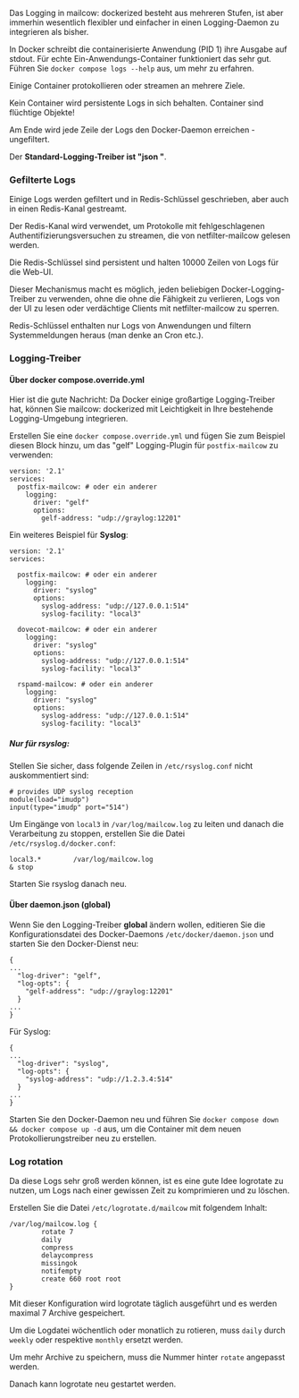 Das Logging in mailcow: dockerized besteht aus mehreren Stufen, ist aber immerhin wesentlich flexibler und einfacher in einen Logging-Daemon zu integrieren als bisher.

In Docker schreibt die containerisierte Anwendung (PID 1) ihre Ausgabe auf stdout. Für echte Ein-Anwendungs-Container funktioniert das sehr gut.
Führen Sie `docker compose logs --help` aus, um mehr zu erfahren. 

Einige Container protokollieren oder streamen an mehrere Ziele.

Kein Container wird persistente Logs in sich behalten. Container sind flüchtige Objekte!

Am Ende wird jede Zeile der Logs den Docker-Daemon erreichen - ungefiltert.

Der **Standard-Logging-Treiber ist "json "**.

### Gefilterte Logs

Einige Logs werden gefiltert und in Redis-Schlüssel geschrieben, aber auch in einen Redis-Kanal gestreamt.

Der Redis-Kanal wird verwendet, um Protokolle mit fehlgeschlagenen Authentifizierungsversuchen zu streamen, die von netfilter-mailcow gelesen werden.

Die Redis-Schlüssel sind persistent und halten 10000 Zeilen von Logs für die Web-UI.

Dieser Mechanismus macht es möglich, jeden beliebigen Docker-Logging-Treiber zu verwenden, ohne die 
ohne die Fähigkeit zu verlieren, Logs von der UI zu lesen oder verdächtige Clients mit netfilter-mailcow zu sperren.

Redis-Schlüssel enthalten nur Logs von Anwendungen und filtern Systemmeldungen heraus (man denke an Cron etc.).

### Logging-Treiber

#### Über docker compose.override.yml

Hier ist die gute Nachricht: Da Docker einige großartige Logging-Treiber hat, können Sie mailcow: dockerized mit Leichtigkeit in Ihre bestehende Logging-Umgebung integrieren.

Erstellen Sie eine `docker compose.override.yml` und fügen Sie zum Beispiel diesen Block hinzu, um das "gelf" Logging-Plugin für `postfix-mailcow` zu verwenden:

```
version: '2.1'
services:
  postfix-mailcow: # oder ein anderer
    logging:
      driver: "gelf"
      options:
        gelf-address: "udp://graylog:12201"
```

Ein weiteres Beispiel für **Syslog**:

```
version: '2.1'
services:

  postfix-mailcow: # oder ein anderer
    logging:
      driver: "syslog"
      options:
        syslog-address: "udp://127.0.0.1:514"
        syslog-facility: "local3"

  dovecot-mailcow: # oder ein anderer
    logging:
      driver: "syslog"
      options:
        syslog-address: "udp://127.0.0.1:514"
        syslog-facility: "local3"

  rspamd-mailcow: # oder ein anderer
    logging:
      driver: "syslog"
      options:
        syslog-address: "udp://127.0.0.1:514"
        syslog-facility: "local3"
```

##### Nur für rsyslog:
 
Stellen Sie sicher, dass folgende Zeilen in `/etc/rsyslog.conf` nicht auskommentiert sind:

```
# provides UDP syslog reception
module(load="imudp")
input(type="imudp" port="514")
```

Um Eingänge von `local3` in `/var/log/mailcow.log` zu leiten und danach die Verarbeitung zu stoppen,
erstellen Sie die Datei `/etc/rsyslog.d/docker.conf`:

```
local3.*        /var/log/mailcow.log
& stop
```

Starten Sie rsyslog danach neu.

#### Über daemon.json (global)

Wenn Sie den Logging-Treiber **global** ändern wollen, editieren Sie die Konfigurationsdatei des Docker-Daemons `/etc/docker/daemon.json` und starten Sie den Docker-Dienst neu:

```
{
...
  "log-driver": "gelf",
  "log-opts": {
    "gelf-address": "udp://graylog:12201"
  }
...
}
```

Für Syslog:

```
{
...
  "log-driver": "syslog",
  "log-opts": {
    "syslog-address": "udp://1.2.3.4:514"
  }
...
}
```

Starten Sie den Docker-Daemon neu und führen Sie `docker compose down && docker compose up -d` aus, um die Container mit dem neuen Protokollierungstreiber neu zu erstellen.

### Log rotation

Da diese Logs sehr groß werden können, ist es eine gute Idee logrotate zu nutzen, um Logs nach einer gewissen Zeit zu
komprimieren und zu löschen.

Erstellen Sie die Datei `/etc/logrotate.d/mailcow` mit folgendem Inhalt:

```
/var/log/mailcow.log {
        rotate 7
        daily
        compress
        delaycompress
        missingok
        notifempty
        create 660 root root
}
```

Mit dieser Konfiguration wird logrotate täglich ausgeführt und es werden maximal 7 Archive gespeichert.

Um die Logdatei wöchentlich oder monatlich zu rotieren, muss `daily` durch `weekly` oder respektive `monthly` ersetzt werden.

Um mehr Archive zu speichern, muss die Nummer hinter `rotate` angepasst werden.

Danach kann logrotate neu gestartet werden.

